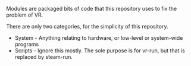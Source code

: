 Modules are packaged bits of code that this repository uses to fix the problem of VR.

There are only two categories, for the simplicity of this repository.
- System - Anything relating to hardware, or low-level or system-wide programs
- Scripts - Ignore this mostly. The sole purpose is for vr-run, but that is replaced by steam-run.
